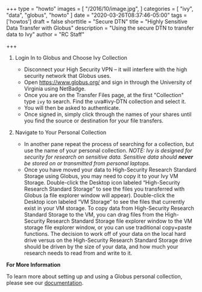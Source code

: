 +++
type = "howto"
images = [
  "/2016/10/image.jpg",
]
categories = [
  "ivy",
  "data",
  "globus",
  "howto"
]
date = "2020-03-26T08:37:46-05:00"
tags = ['howtos']
draft = false
shorttitle = "Secure DTN"
title = "Highly Sensitive Data Transfer with Globus"
description = "Using the secure DTN to transfer data to Ivy"
author = "RC Staff"

+++


1. Login In to Globus and Choose Ivy Collection 

   * Disconnect your High Security VPN – it will interfere with the high security network that Globus uses.
   * Open https://www.globus.org/ and sign in through the University of Virginia using NetBadge.
   * Once you are on the Transfer Files page, at the first "Collection" type `ivy` to search.  Find the uva#ivy-DTN collection and select it.
   * You will then be asked to authenticate.
   * Once signed in, simply click through the names of your shares until you find the source or destination for your file transfers.


2. Navigate to Your Personal Collection

   * In another pane repeat the process of searching for a collection, but use the name of your personal collection.
  _NOTE: Ivy is designed for security for research on sensitive data. Sensitive data should **never** be stored on or transmitted from personal laptops._
   * Once you have moved your data to High-Security Research Standard Storage using Globus, you may need to copy it to your Ivy VM Storage. Double-click the Desktop icon labeled “High-Security Research Standard Storage” to see the files you transferred with Globus (a file explorer window will appear). Double-click the Desktop icon labeled “VM Storage” to see the files that currently exist in your VM storage. To copy data from High-Security Research Standard Storage to the VM, you can drag files from the High-Security Research Standard Storage file explorer window to the VM storage file explorer window, or you can use traditional copy+paste functions. The decision to work off of your data on the local hard drive versus on the High-Security Research Standard Storage drive should be driven by the size of your data, and how much your research needs to read from and write to it.


**For More Information**

To learn more about setting up and using a Globus personal collection, please see our [documentation](/userinfo/globus).


